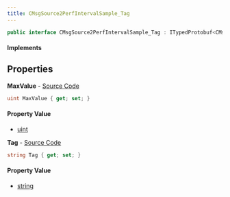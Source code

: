 ```yaml
---
title: CMsgSource2PerfIntervalSample_Tag
---
```


```csharp
public interface CMsgSource2PerfIntervalSample_Tag : ITypedProtobuf<CMsgSource2PerfIntervalSample_Tag>, INativeHandle
```

#### Implements

## Properties

**MaxValue** - [Source Code](https://github.com/swiftly-solution/swiftlys2/blob/main/managed/src/SwiftlyS2.Generated/Protobufs/Interfaces/CMsgSource2PerfIntervalSample_Tag.cs#L16)

```csharp
uint MaxValue { get; set; }
```

#### Property Value

- [uint](https://learn.microsoft.com/dotnet/api/system.uint32)

**Tag** - [Source Code](https://github.com/swiftly-solution/swiftlys2/blob/main/managed/src/SwiftlyS2.Generated/Protobufs/Interfaces/CMsgSource2PerfIntervalSample_Tag.cs#L13)

```csharp
string Tag { get; set; }
```

#### Property Value

- [string](https://learn.microsoft.com/dotnet/api/system.string)

